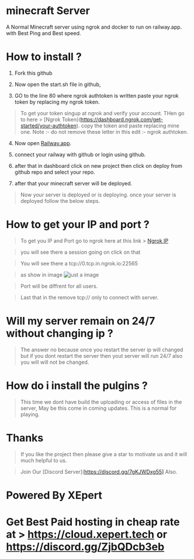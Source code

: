 # minecraft Server

A Normal Minecraft server using ngrok and docker to run on railway.app. with Best Ping and Best speed.

# How to install ?

1. Fork this github 

2. Now open the start.sh file in github,

3. GO to the line 80 where ngrok authtoken is written paste your ngrok token by replacing my ngrok token.
 > To get your token singup at ngrok and verify your account.
 > THen go to here > [Ngrok Token}(https://dashboard.ngrok.com/get-started/your-authtoken).
 > copy the token and paste replacing mine one.
 >  Note :- do not remove these letter in this edit :- ngrok authtoken.
 
4. Now open [Railway.app](https://railway.app?referralCode=7PHLqC).

5. connect your railway with github or login using github.

6. after that in dashboard click on new project then click on deploy from github repo and select your repo.

7. after that your minecraft server will be deployed.

  > Now your server is deployed or is deploying. once your server is deployed follow the below steps.

# How to get your IP and port ?
 > To get you IP and Port go to ngrok here at this link > [Ngrok IP](https://dashboard.ngrok.com/cloud-edge/endpoints)
 
 > you will see there a session going on click on that
 
 > You will see there a tcp://0.tcp.in.ngrok.io:22565
 
 > as show in image
 ![just a image](https://cdn.team-ic.dev/xepert/img-1110.png)
 
 > Port will be diffrent for all users.
 
 >Last that in the remove tcp:// only to connect with server.
 
# Will my server remain on 24/7 without changing ip ?
  > The answer no because once you restart the server ip will changed but if you dont restart the server then yout server will run 24/7 also you will will not be changed.
  
 # How do i install the pulgins ?
  > This time we dont have build the uploading or access of files in the server, May be this come in coming updates. This is a normal for playing.

# Thanks
 > If you like the project then please give a star to motivate us and it will much helpful to us.

> Join Our [Discord Server](https://discord.gg/7gKJWDxg55] Also.

# Powered By XEpert

# Get Best Paid hosting in cheap rate at > https://cloud.xepert.tech or https://discord.gg/ZjbQDcb3eb
